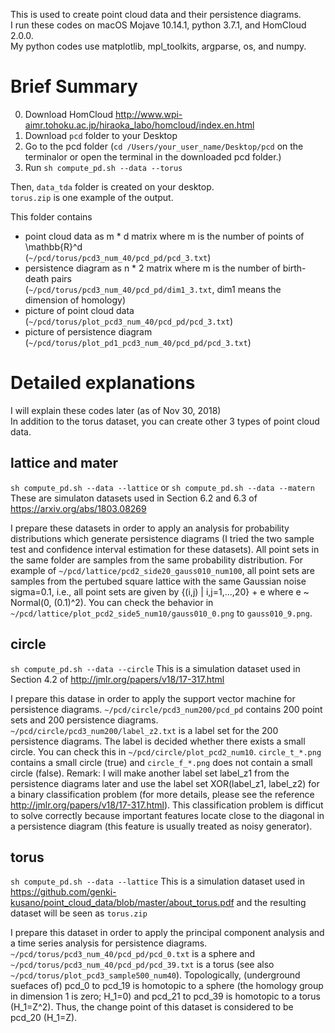 This is used to create point cloud data and their persistence diagrams.<br>
I run these codes on macOS Mojave 10.14.1, python 3.7.1, and HomCloud 2.0.0.<br>
My python codes use matplotlib, mpl_toolkits, argparse, os, and numpy.

# Brief Summary
0. Download HomCloud http://www.wpi-aimr.tohoku.ac.jp/hiraoka_labo/homcloud/index.en.html
1. Download `pcd` folder to your Desktop
2. Go to the pcd folder
   (`cd /Users/your_user_name/Desktop/pcd` on the terminalor or open the terminal in the downloaded pcd folder.)
3. Run `sh compute_pd.sh --data --torus`

Then, `data_tda` folder is created on your desktop.<br>
`torus.zip` is one example of the output.

This folder contains 
- point cloud data as m * d matrix where m is the number of points of \mathbb{R}^d<br>
  (`~/pcd/torus/pcd3_num_40/pcd_pd/pcd_3.txt`)
- persistence diagram as n * 2 matrix where m is the number of birth-death pairs<br>
  (`~/pcd/torus/pcd3_num_40/pcd_pd/dim1_3.txt`, dim1 means the dimension of homology)
- picture of point cloud data<br>
  (`~/pcd/torus/plot_pcd3_num_40/pcd_pd/pcd_3.txt`)
- picture of persistence diagram<br>
  (`~/pcd/torus/plot_pd1_pcd3_num_40/pcd_pd/pcd_3.txt`)

# Detailed explanations
I will explain these codes later (as of Nov 30, 2018)<br>
In addition to the torus dataset, you can create other 3 types of point cloud data.

## lattice and mater
`sh compute_pd.sh --data --lattice` or `sh compute_pd.sh --data --matern`<br>
These are simulaton datasets used in Section 6.2 and 6.3 of https://arxiv.org/abs/1803.08269

I prepare these datasets in order to apply an analysis for probability distributions which generate persistence diagrams (I  tried the two sample test and confidence interval estimation for these datasets).
All point sets in the same folder are samples from the same probability distribution.
For example of `~/pcd/lattice/pcd2_side20_gauss010_num100`, all point sets are samples from the pertubed square lattice with the same Gaussian noise sigma=0.1, i.e., all point sets are given by {(i,j) | i,j=1,...,20} + e where e ~ Normal(0, (0.1)^2). 
You can check the behavior in `~/pcd/lattice/plot_pcd2_side5_num10/gauss010_0.png` to `gauss010_9.png`.

## circle
`sh compute_pd.sh --data --circle`
This is a simulation dataset used in Section 4.2 of http://jmlr.org/papers/v18/17-317.html

I prepare this datase in order to apply the support vector machine for persistence diagrams.
`~/pcd/circle/pcd3_num200/pcd_pd` contains 200 point sets and 200 persistence diagrams.
`~/pcd/circle/pcd3_num200/label_z2.txt` is a label set for the 200 persistence diagrams.
The label is decided whether there exists a small circle. 
You can check this in `~/pcd/circle/plot_pcd2_num10`.
`circle_t_*.png` contains a small circle (true) and `circle_f_*.png` does not contain a small circle (false).
Remark: I will make another label set label_z1 from the persistence diagrams later and use the label set XOR(label_z1, label_z2) for a binary classification problem (for more details, please see the reference http://jmlr.org/papers/v18/17-317.html).
This classification problem is difficut to solve correctly because important features locate close to the diagonal in a persistence diagram (this feature is usually treated as noisy generator).

## torus
`sh compute_pd.sh --data --lattice`
This is a simulation dataset used in https://github.com/genki-kusano/point_cloud_data/blob/master/about_torus.pdf and the resulting dataset will be seen as `torus.zip`

I prepare this dataset in order to apply the principal component analysis and a time series analysis for persistence diagrams.
`~/pcd/torus/pcd3_num_40/pcd_pd/pcd_0.txt` is a sphere and `~/pcd/torus/pcd3_num_40/pcd_pd/pcd_39.txt` is a torus (see also `~/pcd/torus/plot_pcd3_sample500_num40`).
Topologically, (underground suefaces of) pcd_0 to pcd_19 is homotopic to a sphere (the homology group in dimension 1 is zero; H_1=0) and pcd_21 to pcd_39 is homotopic to a torus (H_1=Z^2).
Thus, the change point of this dataset is considered to be pcd_20 (H_1=Z).

